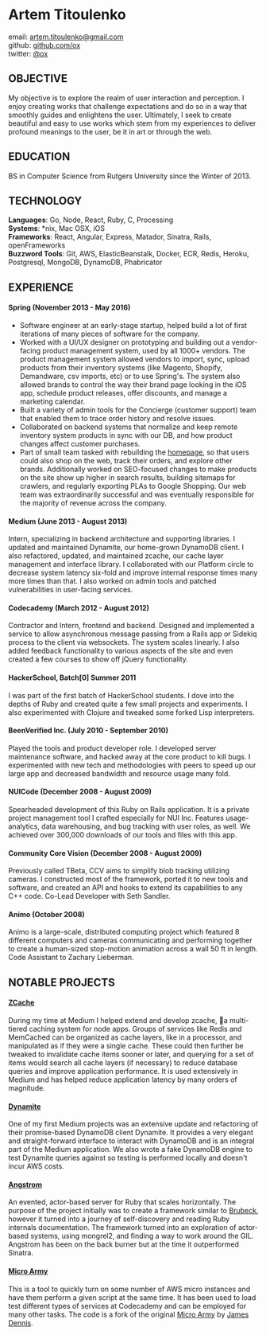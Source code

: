 # Artem Titoulenko #

email: <artem.titoulenko@gmail.com>  
github: [github.com/ox](http://github.com/ox)  
twitter: [@ox](http://twitter.com/ox)  

## OBJECTIVE ##

My objective is to explore the realm of user interaction and perception. I enjoy creating works that challenge expectations and do so in a way that smoothly guides and enlightens the user. Ultimately, I seek to create beautiful and easy to use works which stem from my experiences to deliver profound meanings to the user, be it in art or through the web.

## EDUCATION ##

BS in Computer Science from Rutgers University since the Winter of 2013.

## TECHNOLOGY

**Languages**: Go, Node, React, Ruby, C, Processing  
**Systems**: \*nix, Mac OSX, iOS  
**Frameworks**: React, Angular, Express, Matador, Sinatra, Rails, openFrameworks  
**Buzzword Tools**: Git, AWS, ElasticBeanstalk, Docker, ECR, Redis, Heroku, Postgresql, MongoDB, DynamoDB, Phabricator  

## EXPERIENCE

#### Spring (November 2013 - May 2016)

+ Software engineer at an early-stage startup, helped build a lot of first iterations of many pieces of software for the company.
+ Worked with a UI/UX designer on prototyping and building out a vendor-facing product management system, used by all 1000+ vendors. The product management system allowed vendors to import, sync, upload products from their inventory systems (like Magento, Shopify, Demandware, csv imports, etc) or to use Spring's. The system also allowed brands to control the way their brand page looking in the iOS app, schedule product releases, offer discounts, and manage a marketing calendar.
+ Built a variety of admin tools for the Concierge (customer support) team that enabled them to trace order history and resolve issues.
+ Collaborated on backend systems that normalize and keep remote inventory system products in sync with our DB, and how product changes affect customer purchases.
+ Part of small team tasked with rebuilding the [homepage](https://www.shopspring.com), so that users could also shop on the web, track their orders, and explore other brands. Additionally worked on SEO-focused changes to make products on the site show up higher in search results, building sitemaps for crawlers, and regularly exporting PLAs to Google Shopping. Our web team was extraordinarily successful and was eventually responsible for the majority of revenue across the company.

#### Medium (June 2013 - August 2013)
Intern, specializing in backend architecture and supporting libraries. I updated and maintained Dynamite, our home-grown DynamoDB client. I also refactored, updated, and maintained zcache, our cache layer management and interface library. I collaborated with our Platform circle to decrease system latency six-fold and improve internal response times many more times than that. I also worked on admin tools and patched vulnerabilities in user-facing services.

#### Codecademy (March 2012 - August 2012)
Contractor and Intern, frontend and backend. Designed and implemented a service to allow asynchronous message passing from a Rails app or Sidekiq process to the client via websockets. The system scales linearly. I also added feedback functionality to various aspects of the site and even created a few courses to show off jQuery functionality.

#### HackerSchool, Batch[0] Summer 2011
I was part of the first batch of HackerSchool students. I dove into the depths of Ruby and created quite a few small projects and experiments. I also experimented with Clojure and tweaked some forked Lisp interpreters.

#### BeenVerified Inc. (July 2010 - September 2010)
Played the tools and product developer role. I developed server maintenance software, and hacked away at the core product to kill bugs. I experimented with new tech and methodologies with peers to speed up our large app and decreased bandwidth and resource usage many fold.

#### NUICode (December 2008 - August 2009)
Spearheaded development of this Ruby on Rails application. It is a private project management tool I crafted especially for NUI Inc. Features usage-analytics, data warehousing, and bug tracking with user roles, as well. We achieved over 300,000 downloads of our tools and files with this app.

#### Community Core Vision (December 2008 - August 2009)
Previously called TBeta, CCV aims to simplify blob tracking utilizing cameras. I constructed most of the framework, ported it to new tools and software, and created an API and hooks to extend its capabilities to any C++ code. Co-Lead Developer with Seth Sandler.

#### Animo (October 2008)
Animo is a large-scale, distributed computing project which featured 8 different computers and cameras communicating and performing together to create a human-sized stop-motion animation across a wall 50 ft in length. Code Assistant to Zachary Lieberman.

## NOTABLE PROJECTS

#### [ZCache](https://github.com/Obvious/zcache)

During my time at Medium I helped extend and develop zcache, a multi-tiered caching system for node apps. Groups of services like Redis and MemCached can be organized as cache layers, like in a processor, and manipulated as if they were a single cache. These could then further be tweaked to invalidate cache items sooner or later, and querying for a set of items would search all cache layers (if necessary) to reduce database queries and improve application performance. It is used extensively in Medium and has helped reduce application latency by many orders of magnitude.

#### [Dynamite](https://github.com/Obvious/dynamite)

One of my first Medium projects was an extensive update and refactoring of their promise-based DynamoDB client Dynamite. It provides a very elegant and straight-forward interface to interact with DynamoDB and is an integral part of the Medium application. We also wrote a fake DynamoDB engine to test Dynamite queries against so testing is performed locally and doesn't incur AWS costs.

#### [Angstrom](https://github.com/ArtemTitoulenko/angstrom)

An evented, actor-based server for Ruby that scales horizontally. The purpose of the project initially was to create a framework similar to [Brubeck](http://brubeck.io), however it turned into a journey of self-discovery and reading Ruby internals documentation. The framework turned into an exploration of actor-based systems, using mongrel2, and finding a way to work around the GIL. Angstrom has been on the back burner but at the time it outperformed Sinatra.

#### [Micro Army](https://github.com/ArtemTitoulenko/microarmy)

This is a tool to quickly turn on some number of AWS micro instances and have them perform a given script at the same time. It has been used to load test different types of services at Codecademy and can be employed for many other tasks. The code is a fork of the original [Micro Army](http://github.com/j2labs/microarmy) by [James Dennis](http://github.com/j2labs).
